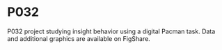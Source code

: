 # P032
P032 project studying insight behavior using a digital Pacman task. Data
and additional graphics are available on FigShare.
